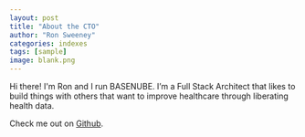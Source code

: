 ```yaml
---
layout: post
title: "About the CTO"
author: "Ron Sweeney"
categories: indexes
tags: [sample]
image: blank.png
---
```


Hi there! I'm Ron and I run BASENUBE.  I’m a Full Stack Architect that likes to build things with others that want to improve healthcare through liberating health data.  

Check me out on <a href="http://github.com/sween" target="_blank">Github</a>.


